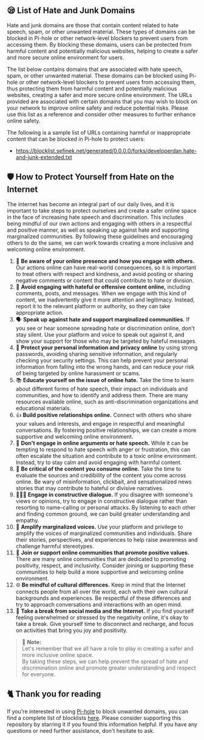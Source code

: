 <!-- [[> SEO
###### Title: 
###### Description: 
###### Tags: 
###### Canonical: /viewer/info/block/Hate_and_junk
]]> -->

## 😪 List of Hate and Junk Domains
Hate and junk domains are those that contain content related to hate speech, spam, or other unwanted material.
These types of domains can be blocked in Pi-hole or other network-level blockers to prevent users from accessing them.
By blocking these domains, users can be protected from harmful content and potentially malicious websites, helping to create a safer and more secure online environment for users.

The list below contains domains that are associated with hate speech, spam, or other unwanted material.
These domains can be blocked using Pi-hole or other network-level blockers to prevent users from accessing them, thus protecting them from harmful content and potentially malicious websites, creating a safer and more secure online environment.
The URLs provided are associated with certain domains that you may wish to block on your network to improve online safety and reduce potential risks.
Please use this list as a reference and consider other measures to further enhance online safety.

The following is a sample list of URLs containing harmful or inappropriate content that can be blocked in Pi-hole to protect users:
- https://blocklist.sefinek.net/generated/0.0.0.0/forks/developerdan.hate-and-junk-extended.txt

## 🛡️ How to Protect Yourself from Hate on the Internet
The internet has become an integral part of our daily lives, and it is important to take steps to protect ourselves and create a safer online space in the face of increasing hate speech and discrimination.
This includes being mindful of our own actions and engaging with others in a respectful and positive manner, as well as speaking up against hate and supporting marginalized communities.
By following these guidelines and encouraging others to do the same, we can work towards creating a more inclusive and welcoming online environment.

1. 🔎 **Be aware of your online presence and how you engage with others.**
Our actions online can have real-world consequences, so it is important to treat others with respect and kindness, and avoid posting or sharing negative comments or content that could contribute to hate or division.
2. 🚫 **Avoid engaging with hateful or offensive content online,**
including comments, posts, and messages. When we engage with this kind of content, we inadvertently give it more attention and legitimacy. Instead, report it to the relevant platform or authority, so they can take appropriate action.
3. 🗣️ **Speak up against hate and support marginalized communities.**
If you see or hear someone spreading hate or discrimination online, don't stay silent. Use your platform and voice to speak out against it, and show your support for those who may be targeted by hateful messages.
4. 📝 **Protect your personal information and privacy online** by using strong passwords, avoiding sharing sensitive information, and regularly checking your security settings. This can help prevent your personal information from falling into the wrong hands, and can reduce your risk of being targeted by online harassment or scams.
5. 📚 **Educate yourself on the issue of online hate.**
Take the time to learn about different forms of hate speech, their impact on individuals and communities, and how to identify and address them. There are many resources available online, such as anti-discrimination organizations and educational materials.
6. 👍 **Build positive relationships online.**
Connect with others who share your values and interests, and engage in respectful and meaningful conversations. By fostering positive relationships, we can create a more supportive and welcoming online environment.
7. 🚫 **Don't engage in online arguments or hate speech.**
While it can be tempting to respond to hate speech with anger or frustration, this can often escalate the situation and contribute to a toxic online environment. Instead, try to stay calm and avoid engaging with harmful content.
8. 🤔 **Be critical of the content you consume online.**
Take the time to evaluate the sources and credibility of the content you come across online. Be wary of misinformation, clickbait, and sensationalized news stories that may contribute to hateful or divisive narratives.
9. 🧑‍🤝‍🧑 **Engage in constructive dialogue.**
If you disagree with someone's views or opinions, try to engage in constructive dialogue rather than resorting to name-calling or personal attacks. By listening to each other and finding common ground, we can build greater understanding and empathy.
10. 📢 **Amplify marginalized voices.** Use your platform and privilege to amplify the voices of marginalized communities and individuals. Share their stories, perspectives, and experiences to help raise awareness and challenge harmful stereotypes.
11. 🤝 **Join or support online communities that promote positive values.**
There are many online communities that are dedicated to promoting positivity, respect, and inclusivity. Consider joining or supporting these communities to help build a more supportive and welcoming online environment.
12. 🌐 **Be mindful of cultural differences.**
Keep in mind that the Internet connects people from all over the world, each with their own cultural backgrounds and experiences. Be respectful of these differences and try to approach conversations and interactions with an open mind.
13. 📲 **Take a break from social media and the Internet.**
If you find yourself feeling overwhelmed or stressed by the negativity online, it's okay to take a break. Give yourself time to disconnect and recharge, and focus on activities that bring you joy and positivity.

> 🌟 **Note:**   
> Let's remember that we all have a role to play in creating a safer and more inclusive online space.  
> By taking these steps, we can help prevent the spread of hate and discrimination online and promote greater understanding and respect for everyone.

## 🐈 Thank you for reading
If you're interested in using [Pi-hole](../What%20is%20Pi-hole.md) to block unwanted domains, you can find a complete list of blocklists [here](../../../lists/md/Pi-hole.md).
Please consider supporting this repository by starring it if you found this information helpful.
If you have any questions or need further assistance, don't hesitate to ask.